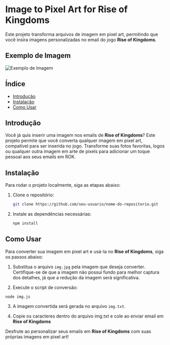 # Image to Pixel Art for Rise of Kingdoms

Este projeto transforma arquivos de imagem em pixel art, permitindo que você insira imagens personalizadas no email do jogo **Rise of Kingdoms**.
## Exemplo de Imagem

![Exemplo de Imagem](https://github.com/GiovanneBohms/converter/assets/13811860/eed6a241-65d5-4531-ba34-c2e3a19aca68)
## Índice

- [Introdução](#introdução)
- [Instalação](#instalação)
- [Como Usar](#como-usar)
  
## Introdução

Você já quis inserir uma imagem nos emails de  **Rise of Kingdoms**? Este projeto permite que você converta qualquer imagem em pixel art, compatível para ser inserida no jogo. Transforme suas fotos favoritas, logos ou qualquer outra imagem em arte de pixels para adicionar um toque pessoal aos seus emails em ROK.

## Instalação

Para rodar o projeto localmente, siga as etapas abaixo:

1. Clone o repositório:
    ```bash
    git clone https://github.com/seu-usuario/nome-do-repositorio.git
    ```

2. Instale as dependências necessárias:
    ```bash
    npm install
    ```

## Como Usar

Para converter sua imagem em pixel art e usá-la no **Rise of Kingdoms**, siga os passos abaixo:

1. Substitua o arquivo `img.jpg`  pela imagem que deseja converter. Certifique-se de que a imagem não possui fundo para melhor captura dos detalhes, já que a redução da imagem será significativa.

2. Execute o script de conversão:
```
node img.js
```
3. A imagem convertida será gerada no arquivo `img.txt`.

4. Copie os caracteres dentro do arquivo img.txt e cole ao enviar email em  **Rise of Kingdoms**



Desfrute ao personalizar seus emails em  **Rise of Kingdoms** com suas próprias imagens em pixel art!



